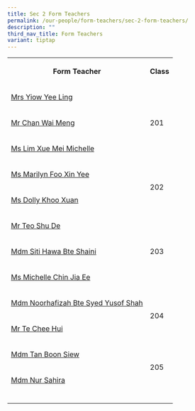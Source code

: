 ```yaml
---
title: Sec 2 Form Teachers
permalink: /our-people/form-teachers/sec-2-form-teachers/
description: ""
third_nav_title: Form Teachers
variant: tiptap
---
```

<table>
<tbody>
<tr>
<th rowspan="1" colspan="1">
<p>Form Teacher</p>
</th>
<th rowspan="1" colspan="1">
<p>Class</p>
</th>
</tr>
<tr>
<td rowspan="1" colspan="1">
<p><a href="mailto:Yap_Yee_Ling@schools.gov.sg" rel="noopener noreferrer nofollow" target="_blank">Mrs Yiow Yee Ling</a>
</p>
</td>
<td rowspan="3" colspan="1">
<p>201</p>
</td>
</tr>
<tr>
<td rowspan="1" colspan="1">
<p><a href="mailto:Chan_Wai_Meng@schools.gov.sg" rel="noopener noreferrer nofollow" target="_blank">Mr Chan Wai Meng</a>
</p>
</td>
</tr>
<tr>
<td rowspan="1" colspan="1">
<p><a href="mailto:Lim_Xue_Mei_Michelle_A@schools.gov.sg" rel="noopener noreferrer nofollow" target="_blank">Ms Lim Xue Mei Michelle</a>
</p>
</td>
</tr>
<tr>
<td rowspan="1" colspan="1">
<p><a href="mailto:Foo_Xin_Yee_Marilyn@schools.gov.sg" rel="noopener noreferrer nofollow" target="_blank">Ms Marilyn Foo Xin Yee</a>
</p>
</td>
<td rowspan="2" colspan="1">
<p>202</p>
</td>
</tr>
<tr>
<td rowspan="1" colspan="1">
<p><a href="mailto:Dolly_Khoo@schools.gov.sg" rel="noopener noreferrer nofollow" target="_blank">Ms Dolly Khoo Xuan</a>
</p>
</td>
</tr>
<tr>
<td rowspan="1" colspan="1">
<p><a href="mailto:teo_shu_de@schools.gov.sg" rel="noopener noreferrer nofollow" target="_blank">Mr Teo Shu De</a>
</p>
</td>
<td rowspan="3" colspan="1">
<p>203</p>
</td>
</tr>
<tr>
<td rowspan="1" colspan="1">
<p><a href="mailto:Siti_Hawa_Shaini@schools.gov.sg" rel="noopener noreferrer nofollow" target="_blank">Mdm Siti Hawa Bte Shaini</a>
</p>
</td>
</tr>
<tr>
<td rowspan="1" colspan="1">
<p><a href="mailto:Michelle_Chin_Jia_Ee@schools.gov.sg" rel="noopener noreferrer nofollow" target="_blank">Ms Michelle Chin Jia Ee</a>
</p>
</td>
</tr>
<tr>
<td rowspan="1" colspan="1">
<p><a href="mailto:Noorhafizah_Syed_Yusof_Sha@schools.gov.sg" rel="noopener noreferrer nofollow" target="_blank">Mdm Noorhafizah Bte Syed Yusof Shah</a>
</p>
</td>
<td rowspan="2" colspan="1">
<p>204</p>
</td>
</tr>
<tr>
<td rowspan="1" colspan="1">
<p><a href="mailto:Te_Chee_Hui@schools.gov.sg" rel="noopener noreferrer nofollow" target="_blank">Mr Te Chee Hui</a>
</p>
</td>
</tr>
<tr>
<td rowspan="1" colspan="1">
<p><a href="mailto:Tan_Boon_Siew@schools.gov.sg" rel="noopener noreferrer nofollow" target="_blank">Mdm Tan Boon Siew</a>
</p>
</td>
<td rowspan="2" colspan="1">
<p>205</p>
</td>
</tr>
<tr>
<td rowspan="1" colspan="1">
<p><a href="mailto:Nur_Sahira_Ramlee@schools.gov.sg" rel="noopener noreferrer nofollow" target="_blank">Mdm Nur Sahira</a>
</p>
</td>
</tr>
<tr>
<td rowspan="1" colspan="1">
<p></p>
</td>
<td rowspan="1" colspan="1">
<p></p>
</td>
</tr>
</tbody>
</table>
<p></p>